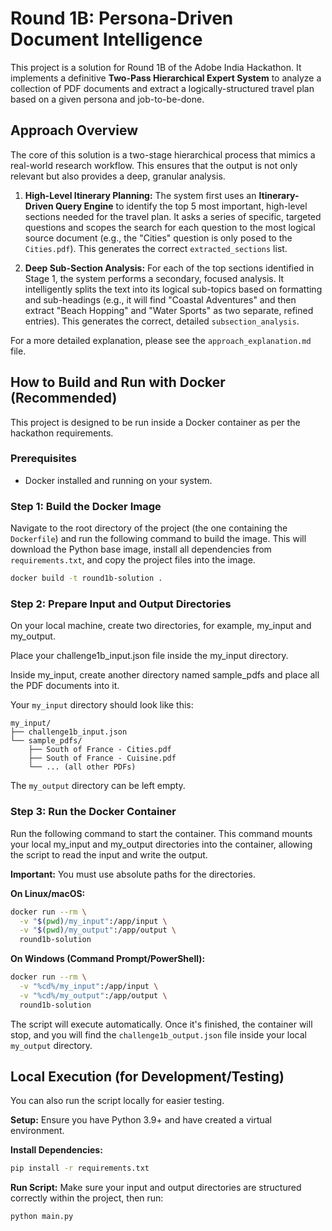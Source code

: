 # Round 1B: Persona-Driven Document Intelligence

This project is a solution for Round 1B of the Adobe India Hackathon. It implements a definitive **Two-Pass Hierarchical Expert System** to analyze a collection of PDF documents and extract a logically-structured travel plan based on a given persona and job-to-be-done.

## Approach Overview

The core of this solution is a two-stage hierarchical process that mimics a real-world research workflow. This ensures that the output is not only relevant but also provides a deep, granular analysis.

1.  **High-Level Itinerary Planning:** The system first uses an **Itinerary-Driven Query Engine** to identify the top 5 most important, high-level sections needed for the travel plan. It asks a series of specific, targeted questions and scopes the search for each question to the most logical source document (e.g., the "Cities" question is only posed to the `Cities.pdf`). This generates the correct `extracted_sections` list.

2.  **Deep Sub-Section Analysis:** For each of the top sections identified in Stage 1, the system performs a secondary, focused analysis. It intelligently splits the text into its logical sub-topics based on formatting and sub-headings (e.g., it will find "Coastal Adventures" and then extract "Beach Hopping" and "Water Sports" as two separate, refined entries). This generates the correct, detailed `subsection_analysis`.

For a more detailed explanation, please see the `approach_explanation.md` file.

## How to Build and Run with Docker (Recommended)

This project is designed to be run inside a Docker container as per the hackathon requirements.

### Prerequisites

* Docker installed and running on your system.

### Step 1: Build the Docker Image

Navigate to the root directory of the project (the one containing the `Dockerfile`) and run the following command to build the image. This will download the Python base image, install all dependencies from `requirements.txt`, and copy the project files into the image.

```bash
docker build -t round1b-solution .
```

### Step 2: Prepare Input and Output Directories
On your local machine, create two directories, for example, my_input and my_output.

Place your challenge1b_input.json file inside the my_input directory.

Inside my_input, create another directory named sample_pdfs and place all the PDF documents into it.

Your `my_input` directory should look like this:

```
my_input/
├── challenge1b_input.json
└── sample_pdfs/
    ├── South of France - Cities.pdf
    ├── South of France - Cuisine.pdf
    └── ... (all other PDFs)
```

The `my_output` directory can be left empty.

### Step 3: Run the Docker Container
Run the following command to start the container. This command mounts your local my_input and my_output directories into the container, allowing the script to read the input and write the output.

**Important:** You must use absolute paths for the directories.

**On Linux/macOS:**

```bash
docker run --rm \
  -v "$(pwd)/my_input":/app/input \
  -v "$(pwd)/my_output":/app/output \
  round1b-solution
```

**On Windows (Command Prompt/PowerShell):**

```bash
docker run --rm \
  -v "%cd%/my_input":/app/input \
  -v "%cd%/my_output":/app/output \
  round1b-solution
```

The script will execute automatically. Once it's finished, the container will stop, and you will find the `challenge1b_output.json` file inside your local `my_output` directory.

## Local Execution (for Development/Testing)
You can also run the script locally for easier testing.

**Setup:** Ensure you have Python 3.9+ and have created a virtual environment.

**Install Dependencies:**

```bash
pip install -r requirements.txt
```

**Run Script:** Make sure your input and output directories are structured correctly within the project, then run:

```bash
python main.py
```

